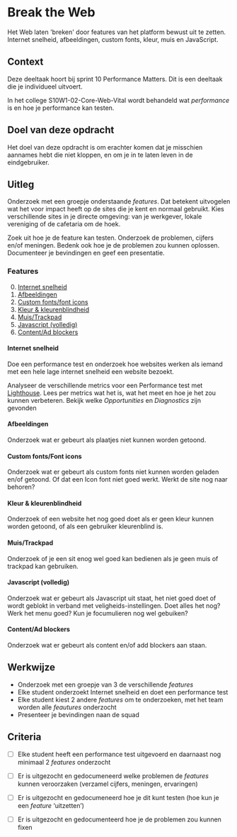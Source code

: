 
# Break the Web

Het Web laten 'breken' door features van het platform bewust uit te zetten. Internet snelheid, afbeeldingen, custom fonts, kleur, muis en JavaScript.

## Context

Deze deeltaak hoort bij sprint 10 Performance Matters. Dit is een deeltaak die je individueel uitvoert.

In het college S10W1-02-Core-Web-Vital wordt behandeld wat _performance_ is en hoe je performance kan testen.



## Doel van deze opdracht

Het doel van deze opdracht is om erachter komen dat je misschien aannames hebt die niet kloppen, en om je in te laten leven in de eindgebruiker.


## Uitleg

Onderzoek met een groepje onderstaande _features_. Dat betekent uitvogelen wat het voor impact heeft op de sites die je kent en normaal gebruikt. Kies verschillende sites in je directe omgeving: van je werkgever, lokale vereniging of de cafetaria om de hoek. 

Zoek uit hoe je de feature kan testen. Onderzoek de problemen, cijfers en/of meningen. Bedenk ook hoe je de problemen zou kunnen oplossen. Documenteer je bevindingen en geef een presentatie.


### Features

0. [Internet snelheid](#internet-snelheid)
1. [Afbeeldingen](#afbeeldingen)
2. [Custom fonts/font icons](#custom-fontsfont-icons)
3. [Kleur & kleurenblindheid](#kleur--kleurenblindheid)
4. [Muis/Trackpad](#muistrackpad)
5. [Javascript (volledig)](#javascript-volledig)
6. [Content/Ad blockers](#contentad-blockers)

#### Internet snelheid
Doe een performance test en onderzoek hoe websites werken als iemand met een hele lage internet snelheid een website bezoekt. 

Analyseer de verschillende metrics voor een Performance test met [Lighthouse](https://developer.chrome.com/docs/lighthouse). Lees per metrics wat het is, wat het meet en hoe je het zou kunnen verbeteren. Bekijk welke _Opportunities_ en _Diagnostics_ zijn gevonden

#### Afbeeldingen
Onderzoek wat er gebeurt als plaatjes niet kunnen worden getoond. 

#### Custom fonts/Font icons
Onderzoek wat er gebeurt als custom fonts niet kunnen worden geladen en/of getoond. Of dat een Icon font niet goed werkt. Werkt de site nog naar behoren?

#### Kleur & kleurenblindheid
Onderzoek of een website het nog goed doet als er geen kleur kunnen worden getoond, of als een gebruiker kleurenblind is. 

#### Muis/Trackpad
Onderzoek of je een sit enog wel goed kan bedienen als je geen muis of trackpad kan gebruiken.

#### Javascript (volledig)
Onderzoek wat er gebeurt als Javascript uit staat, het niet goed doet of wordt geblokt in verband met veligheids-instellingen. Doet alles het nog? Werk het menu goed? Kun je focumulieren nog wel gebuiken?

#### Content/Ad blockers
Onderzoek wat er gebeurt als content en/of add blockers aan staan. 


## Werkwijze

- Onderzoek met een groepje van 3 de verschillende _features_
- Elke student onderzoekt Internet snelheid en doet een performance test
- Elke student kiest 2 andere _features_ om te onderzoeken, met het team worden alle _feautures_ onderzocht  
- Presenteer je bevindingen naan de squad


## Criteria

- [ ] Elke student heeft een performance test uitgevoerd en daarnaast nog minimaal 2 _features_ onderzocht
- [ ] Er is uitgezocht en gedocumeneerd welke problemen de _features_ kunnen veroorzaken (verzamel cijfers, meningen, ervaringen)
- [ ] Er is uitgezocht en gedocumeneerd hoe je dit kunt testen (hoe kun je een _feature_ ‘uitzetten’)
- [ ] Er is uitgezocht en gedocumenteerd hoe je de problemen zou kunnen fixen




